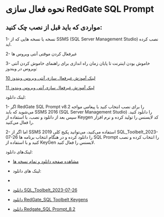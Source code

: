 # نحوه فعال سازی RedGate SQL Prompt
 
##  مواردی که باید قبل از نصب چک کنید:


 1- نسخه یا نسخه هایی که از SSMS (SQL Server Management Studio) نصب کرده اید.
     
 2- غیرفعال کردن موقتی آنتی ویروس ها
 
 3- خاموش بودن اینترنت تا پایان زمان راه اندازی برای راهنمای خاموش کردن آنتی ویروس در ویندوز:

  [لینک آموزش غیرفعال سازی آنتی ویروس ویندوز 10](https://www.zoomit.ir/computer-learning/337214-disable-windows-defender-antivirus/) 
 
   [لینک آموزش غیرفعال سازی آنتی ویروس ویندوز 11](https://www.zoomit.ir/computer-learning/387186-how-to-disablewindows-11antivirus/)

لینک دانلود:

 1-  اگر RedGate SQL Prompt v8.2 را برای نصب انتخاب کنید با پیغامی مواجه می‌شوید که باید SSMS 2016 (SQL Server Management Studio) را دانلود کنید. سپس بعد از دانلود و نصب، با استفاده از Keygen کد 
     لایسنس را تولید کرده و نرم افزار را فعال می‌کنید.
     
 2- اما اگر از SSMS 2019 استفاده می‌کنید، می‌توانید پکیج کلی SQL_Toolbelt_2023-07-26 را دانلود کرده و در هنگام انتخاب برنامه ها SQL Prompt را انتخاب کرده و نصب کنید و با استفاده از KeyGen لایسنس را فعال کنید.

لینک‌های دانلود:

  - [مشاهده صفحه دانلود و تمام نسخه ها](https://downloadly.ir/software/programming/redgate/)

  - لینک های دانلود:
  - 
  - [دانلود SQL_Toolbelt_2023-07-26](https://dl3.downloadly.ir/Files/Software/SQLToolbelt_2023-07-26_Downloadly.ir.rar)
  - [دانلود RedGate_SQL Toolbelt Keygens](https://dl.downloadly.ir/Files/Software/RedGate_SQL_Toolbelt_Keygens_Downloadly.ir.rar)
  - [دانلود Redgate_SQL Prompt_8.2](https://dl.downloadly.ir/Files/Software/Redgate_SQL_Prompt_8.2_Downloadly.ir.rar)
